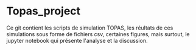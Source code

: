 # Topas_project

Ce git contient les scripts de simulation TOPAS, les réultats de ces simulations sous forme de fichiers csv, certaines figures, mais surtout, le jupyter notebook qui présente l'analyse et la discussion.
